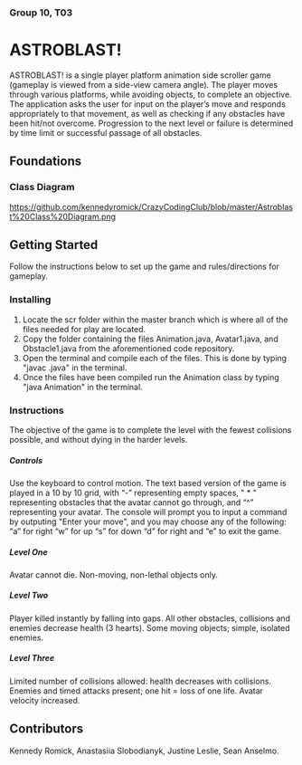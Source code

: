 ### Group 10, T03
# ASTROBLAST!
ASTROBLAST! is a single player platform animation side scroller game (gameplay is viewed from a side-view camera angle). The player moves through various platforms, while avoiding objects, to complete an objective. The application asks the user for input on the player’s move and responds appropriately to that movement, as well as checking if any obstacles have been hit/not overcome. Progression to the next level or failure is determined by time limit or successful passage of all obstacles.

## Foundations
### Class Diagram 
https://github.com/kennedyromick/CrazyCodingClub/blob/master/Astroblast%20Class%20Diagram.png

## Getting Started
Follow the instructions below to set up the game and rules/directions for gameplay.

### Installing
1. Locate the scr folder within the master branch which is where all of the files needed for play are located. 
2. Copy the folder containing the files Animation.java, Avatar1.java, and Obstacle1.java from the aforementioned code repository. 
3. Open the terminal and compile each of the files. This is done by typing "javac <filename>.java" in the terminal. 
4. Once the files have been compiled run the Animation class by typing "java Animation" in the terminal.

### Instructions
The objective of the game is to complete the level with the fewest collisions possible, and without dying in the harder levels.
##### Controls
Use the keyboard to control motion. The text based version of the game is played in a 10 by 10 grid, with “-” representing empty spaces, " * " representing obstacles that the avatar cannot go through, and “^” representing your avatar. The console will prompt you to input a command by outputing "Enter your move", and you may choose any of the following: “a” for right “w” for up “s” for down “d” for right and “e” to exit the game.
##### Level One
Avatar cannot die. Non-moving, non-lethal objects only. 
##### Level Two
Player killed instantly by falling into gaps. All other obstacles, collisions and enemies decrease health (3 hearts). Some moving objects; simple, isolated enemies. 
##### Level Three
Limited number of collisions allowed: health decreases with collisions. Enemies and timed attacks present; one hit = loss of one life. Avatar velocity increased.

## Contributors
Kennedy Romick,
Anastasiia Slobodianyk,
Justine Leslie,
Sean Anselmo.
